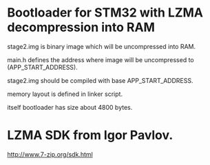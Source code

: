 # Bootloader for STM32 with LZMA decompression into RAM

stage2.img is binary image which will be uncompressed into RAM.

main.h defines the address where image will be uncompressed to (APP_START_ADDRESS).

stage2.img should be compiled with base APP_START_ADDRESS.

memory layout is defined in linker script.

itself bootloader has size about 4800 bytes.

# LZMA SDK from Igor Pavlov.

http://www.7-zip.org/sdk.html

